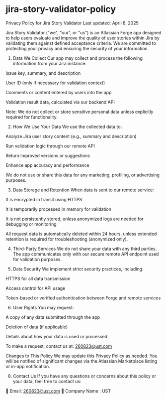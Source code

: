 # jira-story-validator-policy
Privacy Policy for Jira Story Validator
Last updated: April 8, 2025

Jira Story Validator ("we", "our", or "us") is an Atlassian Forge app designed to help users evaluate and improve the quality of user stories within Jira by validating them against defined acceptance criteria. We are committed to protecting your privacy and ensuring the security of your information.

1. Data We Collect
Our app may collect and process the following information from your Jira instance:

Issue key, summary, and description

User ID (only if necessary for validation context)

Comments or content entered by users into the app

Validation result data, calculated via our backend API

Note: We do not collect or store sensitive personal data unless explicitly required for functionality.

2. How We Use Your Data
We use the collected data to:

Analyze Jira user story content (e.g., summary and description)

Run validation logic through our remote API

Return improved versions or suggestions

Enhance app accuracy and performance

We do not use or share this data for any marketing, profiling, or advertising purposes.

3. Data Storage and Retention
When data is sent to our remote service:

It is encrypted in transit using HTTPS

It is temporarily processed in memory for validation

It is not persistently stored, unless anonymized logs are needed for debugging or monitoring

All request data is automatically deleted within 24 hours, unless extended retention is required for troubleshooting (anonymized only).

4. Third-Party Services
We do not share your data with any third parties.
The app communicates only with our secure remote API endpoint used for validation purposes.

5. Data Security
We implement strict security practices, including:

HTTPS for all data transmission

Access control for API usage

Token-based or verified authentication between Forge and remote services

6. User Rights
You may request:

A copy of any data submitted through the app

Deletion of data (if applicable)

Details about how your data is used or processed

To make a request, contact us at: 260823@ust.com


 Changes to This Policy
We may update this Privacy Policy as needed.
You will be notified of significant changes via the Atlassian Marketplace listing or in-app notification.

8. Contact Us
If you have any questions or concerns about this policy or your data, feel free to contact us:

📧 Email: 260823@ust.com
📍 Company Name : UST
